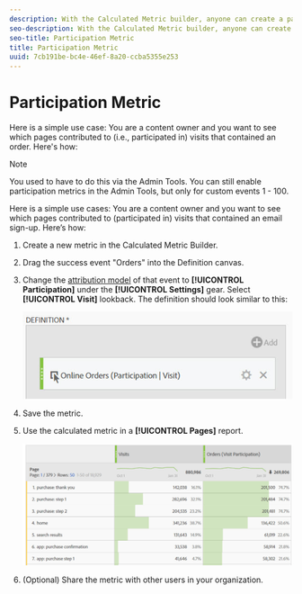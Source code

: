 ```yaml
---
description: With the Calculated Metric builder, anyone can create a participation metric.
seo-description: With the Calculated Metric builder, anyone can create a participation metric.
seo-title: Participation Metric
title: Participation Metric
uuid: 7cb191be-bc4e-46ef-8a20-ccba5355e253
---
```


# Participation Metric

Here is a simple use case: You are a content owner and you want to see which pages contributed to (i.e., participated in) visits that contained an order. Here's how:

>[!NOTE]
>
>You used to have to do this via the Admin Tools. You can still enable participation metrics in the Admin Tools, but only for custom events 1 - 100.

Here is a simple use cases: You are a content owner and you want to see which pages contributed to (participated in) visits that contained an email sign-up. Here’s how:

1. Create a new metric in the Calculated Metric Builder. 
1. Drag the success event "Orders" into the Definition canvas. 
1. Change the [attribution model](../../../../../components/c-calcmetrics/c-workflow/cm-workflow/c-build-metrics/m-metric-type-alloc.md#concept_B7A1FCFEFA9D4C4883208ACE8C9C8E5E) of that event to **[!UICONTROL Participation]** under the **[!UICONTROL Settings]** gear. Select **[!UICONTROL Visit]** lookback. The definition should look similar to this:

   ![](assets/participation.png)

1. Save the metric.
1. Use the calculated metric in a **[!UICONTROL Pages]** report.

    ![](assets/participation-pages.png)

1. (Optional) Share the metric with other users in your organization.

